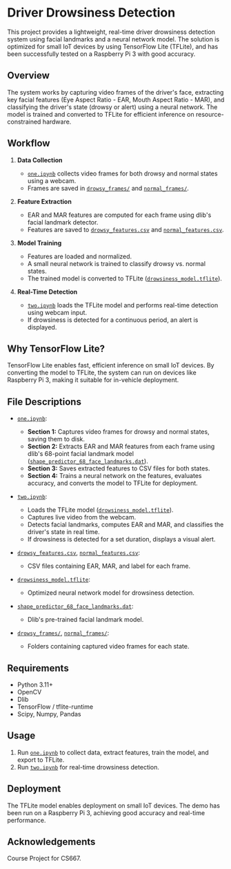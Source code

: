 # Driver Drowsiness Detection

This project provides a lightweight, real-time driver drowsiness detection system using facial landmarks and a neural network model. The solution is optimized for small IoT devices by using TensorFlow Lite (TFLite), and has been successfully tested on a Raspberry Pi 3 with good accuracy.

## Overview

The system works by capturing video frames of the driver's face, extracting key facial features (Eye Aspect Ratio - EAR, Mouth Aspect Ratio - MAR), and classifying the driver's state (drowsy or alert) using a neural network. The model is trained and converted to TFLite for efficient inference on resource-constrained hardware.

## Workflow

1. **Data Collection**  
   - [`one.ipynb`](one.ipynb) collects video frames for both drowsy and normal states using a webcam.
   - Frames are saved in [`drowsy_frames/`](drowsy_frames/) and [`normal_frames/`](normal_frames/).

2. **Feature Extraction**  
   - EAR and MAR features are computed for each frame using dlib's facial landmark detector.
   - Features are saved to [`drowsy_features.csv`](drowsy_features.csv) and [`normal_features.csv`](normal_features.csv).

3. **Model Training**  
   - Features are loaded and normalized.
   - A small neural network is trained to classify drowsy vs. normal states.
   - The trained model is converted to TFLite ([`drowsiness_model.tflite`](drowsiness_model.tflite)).

4. **Real-Time Detection**  
   - [`two.ipynb`](two.ipynb) loads the TFLite model and performs real-time detection using webcam input.
   - If drowsiness is detected for a continuous period, an alert is displayed.

## Why TensorFlow Lite?

TensorFlow Lite enables fast, efficient inference on small IoT devices. By converting the model to TFLite, the system can run on devices like Raspberry Pi 3, making it suitable for in-vehicle deployment.

## File Descriptions

- [`one.ipynb`](one.ipynb):  
  - **Section 1:** Captures video frames for drowsy and normal states, saving them to disk.
  - **Section 2:** Extracts EAR and MAR features from each frame using dlib's 68-point facial landmark model ([`shape_predictor_68_face_landmarks.dat`](shape_predictor_68_face_landmarks.dat)).
  - **Section 3:** Saves extracted features to CSV files for both states.
  - **Section 4:** Trains a neural network on the features, evaluates accuracy, and converts the model to TFLite for deployment.

- [`two.ipynb`](two.ipynb):  
  - Loads the TFLite model ([`drowsiness_model.tflite`](drowsiness_model.tflite)).
  - Captures live video from the webcam.
  - Detects facial landmarks, computes EAR and MAR, and classifies the driver's state in real time.
  - If drowsiness is detected for a set duration, displays a visual alert.

- [`drowsy_features.csv`](drowsy_features.csv), [`normal_features.csv`](normal_features.csv):  
  - CSV files containing EAR, MAR, and label for each frame.

- [`drowsiness_model.tflite`](drowsiness_model.tflite):  
  - Optimized neural network model for drowsiness detection.

- [`shape_predictor_68_face_landmarks.dat`](shape_predictor_68_face_landmarks.dat):  
  - Dlib's pre-trained facial landmark model.

- [`drowsy_frames/`](drowsy_frames/), [`normal_frames/`](normal_frames/):  
  - Folders containing captured video frames for each state.

## Requirements

- Python 3.11+
- OpenCV
- Dlib
- TensorFlow / tflite-runtime
- Scipy, Numpy, Pandas

## Usage

1. Run [`one.ipynb`](one.ipynb) to collect data, extract features, train the model, and export to TFLite.
2. Run [`two.ipynb`](two.ipynb) for real-time drowsiness detection.

## Deployment

The TFLite model enables deployment on small IoT devices. The demo has been run on a Raspberry Pi 3, achieving good accuracy and real-time performance.

## Acknowledgements

Course Project for CS667.